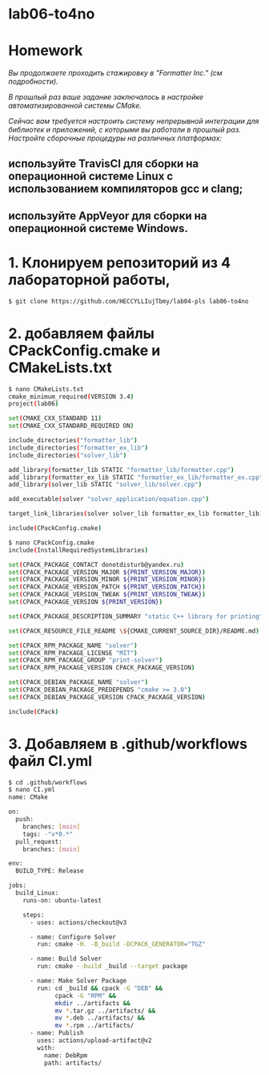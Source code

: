 # lab06-to4no
# Homework

*Вы продолжаете проходить стажировку в "Formatter Inc." (см подробности).*

*В прошлый раз ваше задание заключалось в настройке автоматизированной системы CMake.*

*Сейчас вам требуется настроить систему непрерывной интеграции для библиотек и приложений, с которыми вы работали в прошлый раз. Настройте сборочные процедуры на различных платформах:*

## используйте TravisCI для сборки на операционной системе Linux с использованием компиляторов gcc и clang;
## используйте AppVeyor для сборки на операционной системе Windows.

# 1. Клонируем репозиторий из 4 лабораторной работы,
```sh
$ git clone https://github.com/HECCYLLIujTbmy/lab04-pls lab06-to4no
```

# 2. добавляем файлы CPackConfig.cmake и CMakeLists.txt
```sh
$ nano CMakeLists.txt
cmake_minimum_required(VERSION 3.4)
project(lab06)

set(CMAKE_CXX_STANDARD 11)
set(CMAKE_CXX_STANDARD_REQUIRED ON)

include_directories("formatter_lib")
include_directories("formatter_ex_lib")
include_directories("solver_lib")

add_library(formatter_lib STATIC "formatter_lib/formatter.cpp")
add_library(formatter_ex_lib STATIC "formatter_ex_lib/formatter_ex.cpp")
add_library(solver_lib STATIC "solver_lib/solver.cpp")

add_executable(solver "solver_application/equation.cpp")

target_link_libraries(solver solver_lib formatter_ex_lib formatter_lib)

include(CPackConfig.cmake)
```
```sh
$ nano CPackConfig.cmake
include(InstallRequiredSystemLibraries)

set(CPACK_PACKAGE_CONTACT donotdisturb@yandex.ru)
set(CPACK_PACKAGE_VERSION_MAJOR ${PRINT_VERSION_MAJOR})
set(CPACK_PACKAGE_VERSION_MINOR ${PRINT_VERSION_MINOR})
set(CPACK_PACKAGE_VERSION_PATCH ${PRINT_VERSION_PATCH})
set(CPACK_PACKAGE_VERSION_TWEAK ${PRINT_VERSION_TWEAK})
set(CPACK_PACKAGE_VERSION ${PRINT_VERSION})

set(CPACK_PACKAGE_DESCRIPTION_SUMMARY "static C++ library for printing")

set(CPACK_RESOURCE_FILE_README \${CMAKE_CURRENT_SOURCE_DIR}/README.md)

set(CPACK_RPM_PACKAGE_NAME "solver")
set(CPACK_RPM_PACKAGE_LICENSE "MIT")
set(CPACK_RPM_PACKAGE_GROUP "print-solver")
set(CPACK_RPM_PACKAGE_VERSION CPACK_PACKAGE_VERSION)

set(CPACK_DEBIAN_PACKAGE_NAME "solver")
set(CPACK_DEBIAN_PACKAGE_PREDEPENDS "cmake >= 3.0")
set(CPACK_DEBIAN_PACKAGE_VERSION CPACK_PACKAGE_VERSION)

include(CPack)
```
# 3. Добавляем в .github/workflows файл CI.yml
```sh
$ cd .github/workflows 
$ nano CI.yml
name: CMake

on:
  push:
    branches: [main]
    tags: -"v*0.*"
  pull_request:
    branches: [main]

env:
  BUILD_TYPE: Release

jobs:
  build_Linux:
    runs-on: ubuntu-latest

    steps:
      - uses: actions/checkout@v3

      - name: Configure Solver
        run: cmake -H. -B_build -DCPACK_GENERATOR="TGZ"

      - name: Build Solver
        run: cmake --build _build --target package

      - name: Make Solver Package
        run: cd _build && cpack -G "DEB" &&
             cpack -G "RPM" &&
             mkdir ../artifacts &&
             mv *.tar.gz ../artifacts/ &&
             mv *.deb ../artifacts/ &&
             mv *.rpm ../artifacts/
      - name: Publish
        uses: actions/upload-artifact@v2
        with:
          name: DebRpm
          path: artifacts/
```

